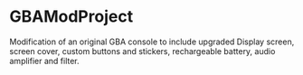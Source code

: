 # GBAModProject
Modification of an original GBA console to include upgraded Display screen, screen cover, custom buttons and stickers, rechargeable battery, audio amplifier and filter.
